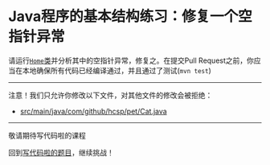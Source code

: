# Java程序的基本结构练习：修复一个空指针异常

请运行[`Home`类](https://github.com/hcsp/fix-simple-npe-of-uninitialized-field/blob/master/src/main/java/com/github/hcsp/Home.java)并分析其中的空指针异常，修复之。在提交Pull Request之前，你应当在本地确保所有代码已经编译通过，并且通过了测试(`mvn test`)

-----
注意！我们只允许你修改以下文件，对其他文件的修改会被拒绝：
- [src/main/java/com/github/hcsp/pet/Cat.java](https://github.com/hcsp/fix-simple-npe-of-uninitialized-field/blob/master/src/main/java/com/github/hcsp/pet/Cat.java)
-----


敬请期待写代码啦的课程

回到[写代码啦的题目](https://xiedaimala.com/tasks/316bb6cc-6aa6-4dac-85e4-ce1c01b72c83/quizzes/06944902-1bb3-45c5-8e74-33cf88dd9adb)，继续挑战！
